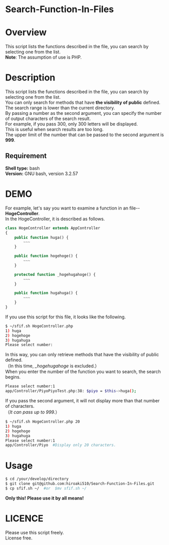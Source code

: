 # Search-Function-In-Files

# Overview
This script lists the functions described in the file, you can search by selecting one from the list.  
**Note**: The assumption of use is PHP.

# Description
This script lists the functions described in the file, you can search by selecting one from the list.  
You can only search for methods that have **the visibility of public** defined.  
The search range is lower than the current directory.  
By passing a number as the second argument, you can specify the number of output characters of the search result.  
For example, if you pass 300, only 300 letters will be displayed.  
This is useful when search results are too long.  
The upper limit of the number that can be passed to the second argument is **999**.

## Requirement
**Shell type:** bash  
**Version:** GNU bash, version 3.2.57

# DEMO
For example, let's say you want to examine a function in an file--**HogeController**.  
In the HogeController, it is described as follows.

```php
class HogeController extends AppController
{
	public function huga() {
		~~~
	}

	public function hogehoge() {
		~~~
	}

	protected function _hogehugahoge() {
		~~~
	}

	public function hugahuga() {
		~~~
	}
}
```

If you use this script for this file, it looks like the following.

```bash
$ ~/sfif.sh HogeController.php
1) huga
2) hogehoge
3) hugahuga
Please select number:
```

In this way, you can only retrieve methods that have the visibility of public defined.  
（In this time, *_hogehugahoge* is excluded.）  
When you enter the number of the function you want to search, the search begins.

```bash
Please select number:1
app/Controller/PiyoPiyoTest.php:38: $piyo = $this->huga();
```

If you pass the second argument, it will not display more than that number of characters.  
（*It can pass up to 999.*）

```bash
$ ~/sfif.sh HogeController.php 20
1) huga
2) hogehoge
3) hugahuga
Please select number:1
app/Controller/Piyo  #Display only 20 characters.
```

# Usage
```bash
$ cd /your/develop/directory
$ git clone git@github.com:hiroaki510/Search-Function-In-Files.git
$ cp sfif.sh ~/  #or  $mv sfif.sh ~/
```

**Only this!**
**Please use it by all means!**

# LICENCE
Please use this script freely.  
License free.
